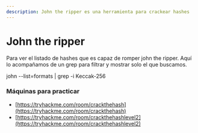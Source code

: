 ```yaml
---
description: John the ripper es una herramienta para crackear hashes
---
```


# John the ripper

Para ver el listado de hashes que es capaz de romper john the ripper. Aquí lo acompañamos de un grep para filtrar y mostrar solo el que buscamos.

john --list=formats | grep -i Keccak-256

### Máquinas para practicar

* [https://tryhackme.com/room/crackthehash](https://tryhackme.com/room/crackthehash)
* [https://tryhackme.com/room/crackthehashlevel2](https://tryhackme.com/room/crackthehashlevel2)
